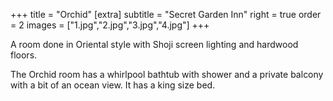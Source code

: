 +++
title = "Orchid"
[extra]
subtitle = "Secret Garden Inn"
right = true
order = 2
images = ["1.jpg","2.jpg","3.jpg","4.jpg"]
+++

A room done in Oriental style with Shoji screen lighting and hardwood floors.

The Orchid room has a whirlpool bathtub with shower and a private balcony with a bit of an ocean view. It has a king size bed.

